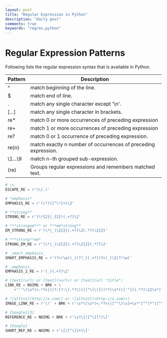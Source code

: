 ```yaml
---
layout: post
title: "Regular Expression in Python"
description: "daily post"
comments: true
keywords: "regrex,python"
---
```


# Regular Expression Patterns


Following lists the regular expression syntax that is available in Python.

| Pattern | Description                              |
| ------- | ---------------------------------------- |
| ^       | match beginning of the line.             |
| $       | match end of line.                       |
| .       | match any single character except '\n'.  |
| [...]   | match any single character in brackets.  |
| re*     | match 0 or more occurrences of preceding expression |
| re+     | match 1 or more occurrences of preceding expression |
| re?     | match 0 or 1 occurrence of preceding expression. |
| re{n}   | match exactly n number of occurrences of preceding expression. |
| \1...\9 | match n-th grouped sub-expression.       |
| (re)    | Groups regular expressions and remembers matched text. |

```python
# \<
ESCAPE_RE = r'\\(.)'

# *emphasis*
EMPHASIS_RE = r'(\*)([^\*]+)\2'

# **strong**
STRONG_RE = r'(\*{2}|_{2})(.+?)\2'

# ***strongem*** or ***em*strong**
EM_STRONG_RE = r'(\*|_)\2{2}(.+?)\2(.*?)\2{2}'

# ***strong**em*
STRONG_EM_RE = r'(\*|_)\2{2}(.+?)\2{2}(.*?)\2'

# _smart_emphasis_
SMART_EMPHASIS_RE = r'(?<!\w)(_)(?!_)(.+?)(?<!_)\2(?!\w)'

# _emphasis_
EMPHASIS_2_RE = r'(_)(.+?)\2'

# [text](url) or [text](<url>) or [text](url "title")
LINK_RE = NOIMG + BRK + \
    r'''\(\s*(<.*?>|((?:(?:\(.*?\))|[^\(\)]))*?)\s*((['"])(.*?)\12\s*)?\)'''

# ![alttxt](http://x.com/) or ![alttxt](<http://x.com/>)
IMAGE_LINK_RE = r'\!' + BRK + r'\s*\(\s*(<.*?>|([^"\)\s]+\s*"[^"]*"|[^\)\s]*))\s*\)'

# [Google][3]
REFERENCE_RE = NOIMG + BRK + r'\s?\[([^\]]*)\]'

# [Google]
SHORT_REF_RE = NOIMG + r'\[([^\]]+)\]'

```


